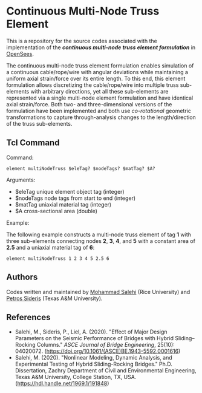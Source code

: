 # Continuous Multi-Node Truss Element

This is a repository for the source codes associated with the implementation of the ***continuous multi-node truss element formulation*** in [OpenSees](https://github.com/OpenSees/OpenSees). 

The continuous multi-node truss element formulation enables simulation of a continuous cable/rope/wire with angular deviations while maintaining a uniform axial strain/force over its entire length. To this end, this element formulation allows discretizing the cable/rope/wire into multiple truss sub-elements with arbitrary directions, yet all these sub-elements are represented via a single multi-node element formulation and have identical axial strain/force. Both two- and three-dimensional versions of the formulation have been implemented and both use *co-rotational* geometric transformations to capture through-analysis changes to the length/direction of the truss sub-elements.

## Tcl Command

Command:
    
    element multiNodeTruss $eleTag? $nodeTags? $matTag? $A?

Arguments:

*  $eleTag    unique element object tag (integer)
*  $nodeTags  node tags from start to end (integer)
*  $matTag    uniaxial material tag (integer)
*  $A         cross-sectional area (double)

Example:

The following example constructs a multi-node truss element of tag **1** with three sub-elements connecting nodes **2**, **3**, **4**, and **5** with a constant area of **2.5** and a uniaxial material tag of **6**:

    element multiNodeTruss 1 2 3 4 5 2.5 6

## Authors

Codes written and maintained by [Mohammad Salehi](https://resilient-structures.com/) (Rice University) and [Petros Sideris](https://sites.google.com/view/petros-sideris-sem-group/) (Texas A&M University).

## References

*  Salehi, M., Sideris, P., Liel, A. (2020). "Effect of Major Design Parameters on the Seismic Performance of Bridges with Hybrid Sliding–Rocking Columns." *ASCE Journal of Bridge Engineering*, 25(10): 04020072. (https://doi.org/10.1061/(ASCE)BE.1943-5592.0001616)
*  Salehi, M. (2020). "Nonlinear Modeling, Dynamic Analysis, and Experimental Testing of Hybrid Sliding-Rocking Bridges." Ph.D. Dissertation, Zachry Department of Civil and Environmental Engineering, Texas A&M University, College Station, TX, USA. (https://hdl.handle.net/1969.1/191848)
